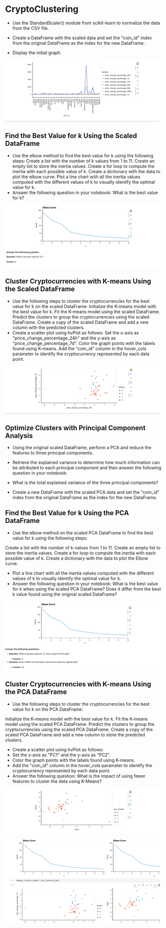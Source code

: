 # CryptoClustering

- Use the StandardScaler() module from scikit-learn to normalize the data from the CSV file.

- Create a DataFrame with the scaled data and set the "coin_id" index from the original DataFrame as the index for the new DataFrame.

- Display the initial graph.

![initial_graph.png](https://github.com/tgrishanina/CryptoClustering/blob/main/Images/initial_graph.png)

## Find the Best Value for k Using the Scaled DataFrame

- Use the elbow method to find the best value for k using the following steps:
Create a list with the number of k values from 1 to 11.
Create an empty list to store the inertia values.
Create a for loop to compute the inertia with each possible value of k.
Create a dictionary with the data to plot the elbow curve.
Plot a line chart with all the inertia values computed with the different values of k to visually identify the optimal value for k.
- Answer the following question in your notebook: What is the best value for k?

![1st_elbow_curve.png](https://github.com/tgrishanina/CryptoClustering/blob/main/Images/1st_elbow_curve.png)

## Cluster Cryptocurrencies with K-means Using the Scaled DataFrame

- Use the following steps to cluster the cryptocurrencies for the best value for k on the scaled DataFrame:
Initialize the K-means model with the best value for k.
Fit the K-means model using the scaled DataFrame.
Predict the clusters to group the cryptocurrencies using the scaled DataFrame.
Create a copy of the scaled DataFrame and add a new column with the predicted clusters.
- Create a scatter plot using hvPlot as follows:
Set the x-axis as "price_change_percentage_24h" and the y-axis as "price_change_percentage_7d".
Color the graph points with the labels found using K-means.
Add the "coin_id" column in the hover_cols parameter to identify the cryptocurrency represented by each data point.

![kmeans_cluster.png](https://github.com/tgrishanina/CryptoClustering/blob/main/Images/kmeans_cluster.png)

## Optimize Clusters with Principal Component Analysis

- Using the original scaled DataFrame, perform a PCA and reduce the features to three principal components.

- Retrieve the explained variance to determine how much information can be attributed to each principal component and then answer the following question in your notebook:

- What is the total explained variance of the three principal components?
- Create a new DataFrame with the scaled PCA data and set the "coin_id" index from the original DataFrame as the index for the new DataFrame.

## Find the Best Value for k Using the PCA DataFrame

- Use the elbow method on the scaled PCA DataFrame to find the best value for k using the following steps:

Create a list with the number of k-values from 1 to 11.
Create an empty list to store the inertia values.
Create a for loop to compute the inertia with each possible value of k.
Create a dictionary with the data to plot the Elbow curve.
- Plot a line chart with all the inertia values computed with the different values of k to visually identify the optimal value for k.
- Answer the following question in your notebook:
What is the best value for k when using the scaled PCA DataFrame?
Does it differ from the best k value found using the original scaled DataFrame?

![2nd_elbow_curve.png](https://github.com/tgrishanina/CryptoClustering/blob/main/Images/2nd_elbow_curve.png)

## Cluster Cryptocurrencies with K-means Using the PCA DataFrame

- Use the following steps to cluster the cryptocurrencies for the best value for k on the PCA DataFrame:

Initialize the K-means model with the best value for k.
Fit the K-means model using the scaled PCA DataFrame.
Predict the clusters to group the cryptocurrencies using the scaled PCA DataFrame.
Create a copy of the scaled PCA DataFrame and add a new column to store the predicted clusters.
- Create a scatter plot using hvPlot as follows:
- Set the x-axis as "PC1" and the y-axis as "PC2".
- Color the graph points with the labels found using K-means.
- Add the "coin_id" column in the hover_cols parameter to identify the cryptocurrency represented by each data point.
- Answer the following question:
What is the impact of using fewer features to cluster the data using K-Means?

![pca_cluster.png](https://github.com/tgrishanina/CryptoClustering/blob/main/Images/pca_cluster.png)

![comparison.png](https://github.com/tgrishanina/CryptoClustering/blob/main/Images/comparison.png)
